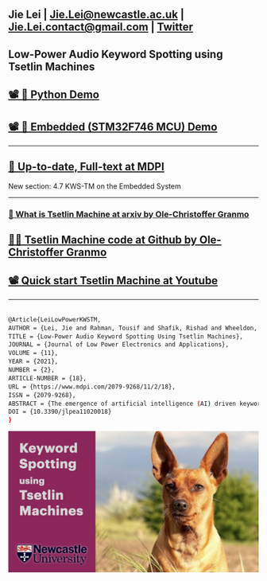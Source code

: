 ## Jie Lei | Jie.Lei@newcastle.ac.uk |  Jie.Lei.contact@gmail.com | [Twitter](https://twitter.com/That_JieLei)

## **Low-Power Audio Keyword Spotting using Tsetlin Machines**


## [📽 🐍 Python Demo](https://youtu.be/JW0tztpjX8k)

## [📽 📱 Embedded (STM32F746 MCU) Demo ](https://youtu.be/M_lY8SJH3yo)

---

## [📜 Up-to-date, Full-text at MDPI ](https://www.mdpi.com/2079-9268/11/2/18/htm)
New section: 4.7 KWS-TM on the Embedded System

---

### [📜 What is Tsetlin Machine at arxiv by Ole-Christoffer Granmo](https://arxiv.org/abs/1804.01508)

## [👨‍💻 Tsetlin Machine code at Github by Ole-Christoffer Granmo](https://github.com/cair/TsetlinMachine)

## [📽 Quick start Tsetlin Machine at Youtube](https://youtube.com/playlist?list=PLQTEHj1nqgNmBHtiw5l5cOs986WUKp8FZ)


---

```bash

@Article{LeiLowPowerKWSTM,
AUTHOR = {Lei, Jie and Rahman, Tousif and Shafik, Rishad and Wheeldon, Adrian and Yakovlev, Alex and Granmo, Ole-Christoffer and Kawsar, Fahim and Mathur, Akhil},
TITLE = {Low-Power Audio Keyword Spotting Using Tsetlin Machines},
JOURNAL = {Journal of Low Power Electronics and Applications},
VOLUME = {11},
YEAR = {2021},
NUMBER = {2},
ARTICLE-NUMBER = {18},
URL = {https://www.mdpi.com/2079-9268/11/2/18},
ISSN = {2079-9268},
ABSTRACT = {The emergence of artificial intelligence (AI) driven keyword spotting (KWS) technologies has revolutionized human to machine interaction. Yet, the challenge of end-to-end energy efficiency, memory footprint and system complexity of current neural network (NN) powered AI-KWS pipelines has remained ever present. This paper evaluates KWS utilizing a learning automata powered machine learning algorithm called the Tsetlin Machine (TM). Through significant reduction in parameter requirements and choosing logic over arithmetic-based processing, the TM offers new opportunities for low-power KWS while maintaining high learning efficacy. In this paper, we explore a TM-based keyword spotting (KWS) pipeline to demonstrate low complexity with faster rate of convergence compared to NNs. Further, we investigate the scalability with increasing keywords and explore the potential for enabling low-power on-chip KWS.},
DOI = {10.3390/jlpea11020018}
}
```

![ ](pic.jpeg)

